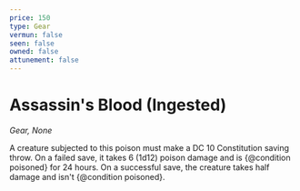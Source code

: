 ```yaml
---
price: 150
type: Gear
vermun: false
seen: false
owned: false
attunement: false
---
```

# Assassin's Blood (Ingested)

*Gear, None*

A creature subjected to this poison must make a DC 10 Constitution saving throw. On a failed save, it takes 6 (1d12) poison damage and is {@condition poisoned} for 24 hours. On a successful save, the creature takes half damage and isn't {@condition poisoned}.